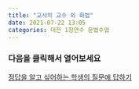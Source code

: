 ```yaml
---
title: "교사의 교수 외 화법"
date: 2021-07-22 13:05
categories: 대전 1정연수 문법수업
---
```


### 다음을 클릭해서 열어보세요

[정답을 알고 싶어하는 학생의 질문에 답하기](https://zipnumsa.github.io/media/학생질문답.pdf)
